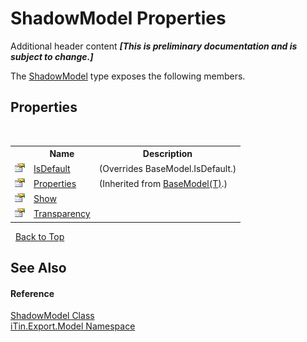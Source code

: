 # ShadowModel Properties
Additional header content _**\[This is preliminary documentation and is subject to change.\]**_

The <a href="5e618efb-a9d3-cfad-a391-6f14d5b8b056">ShadowModel</a> type exposes the following members.


## Properties
&nbsp;<table><tr><th></th><th>Name</th><th>Description</th></tr><tr><td>![Public property](media/pubproperty.gif "Public property")</td><td><a href="6af6c4fa-7654-7230-2c53-930e78ae0c54">IsDefault</a></td><td> (Overrides BaseModel.IsDefault.)</td></tr><tr><td>![Public property](media/pubproperty.gif "Public property")</td><td><a href="7e88785e-5670-4515-defa-d3f60ae16111">Properties</a></td><td> (Inherited from <a href="6632f561-4175-f1f2-939c-ac8b10159529">BaseModel(T)</a>.)</td></tr><tr><td>![Public property](media/pubproperty.gif "Public property")</td><td><a href="bf63ddf0-7229-c43e-0f05-d55996aae47e">Show</a></td><td /></tr><tr><td>![Public property](media/pubproperty.gif "Public property")</td><td><a href="c78fa2ef-8488-f185-0092-bf8c14e0778a">Transparency</a></td><td /></tr></table>&nbsp;
<a href="#shadowmodel-properties">Back to Top</a>

## See Also


#### Reference
<a href="5e618efb-a9d3-cfad-a391-6f14d5b8b056">ShadowModel Class</a><br /><a href="ef57ffcc-e95e-b212-5a46-9aa6f5a3511f">iTin.Export.Model Namespace</a><br />